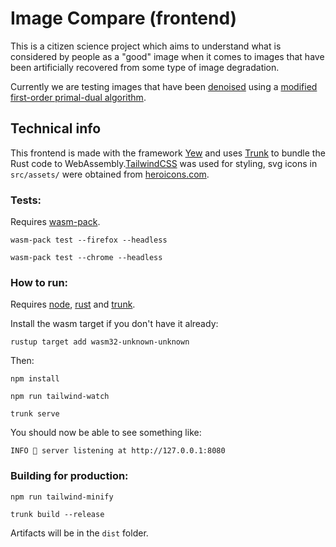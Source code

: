 # Image Compare (frontend)

This is a citizen science project which
aims to understand what is considered by
people as a "good" image when it comes to
images that have been artificially recovered
from some type of image degradation.

Currently we are testing images that have been
[denoised](https://en.wikipedia.org/wiki/Noise_reduction#In_images)
using a
[modified first-order primal-dual algorithm](https://github.com/lily-mosquitoes/image-recovery).

## Technical info

This frontend is made with the framework
[Yew](https://yew.rs)
and uses
[Trunk](https://trunkrs.dev/)
to bundle the Rust code to
WebAssembly.[TailwindCSS](https://tailwindcss.com/docs)
was used for styling, svg icons in `src/assets/` were obtained from
[heroicons.com](https://heroicons.com/).

### Tests:

Requires [wasm-pack](https://rustwasm.github.io/wasm-pack/).

`wasm-pack test --firefox --headless`

`wasm-pack test --chrome --headless`

### How to run:

Requires [node](https://nodejs.dev/en/learn/how-to-install-nodejs/),
[rust](https://www.rust-lang.org/tools/install) and
[trunk](https://trunkrs.dev/).

Install the wasm target if you don't have it already:

`rustup target add wasm32-unknown-unknown`

Then:

`npm install`

`npm run tailwind-watch`

`trunk serve`

You should now be able to see something like:

`INFO 📡 server listening at http://127.0.0.1:8080`

### Building for production:

`npm run tailwind-minify`

`trunk build --release`

Artifacts will be in the `dist` folder.
